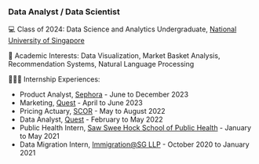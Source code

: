 ### Data Analyst / Data Scientist

💻 Class of 2024: Data Science and Analytics Undergraduate, [National University of Singapore](https://nus.edu.sg)

📝 Academic Interests: Data Visualization, Market Basket Analysis, Recommendation Systems, Natural Language Processing

👨🏼‍💻 Internship Experiences:
- Product Analyst, [Sephora](https://www.sephora.sg/) - June to December 2023
- Marketing, [Quest](https://quest-inc.co) - April to June 2023
- Pricing Actuary, [SCOR](https://scor.com) - May to August 2022
- Data Analyst, [Quest](https://quest-inc.co) - February to May 2022
- Public Health Intern, [Saw Swee Hock School of Public Health](https://sph.nus.edu.sg/) - January to May 2021
- Data Migration Intern, [Immigration@SG LLP](https://iasg.com.sg/) - October 2020 to January 2021



<!--
**harrychangjr/harrychangjr** is a ✨ _special_ ✨ repository because its `README.md` (this file) appears on your GitHub profile.

Here are some ideas to get you started:

- 🔭 I’m currently working on ...
- 🌱 I’m currently learning ...
- 👯 I’m looking to collaborate on ...
- 🤔 I’m looking for help with ...
- 💬 Ask me about ...
- 📫 How to reach me: ...
- 😄 Pronouns: ...
- ⚡ Fun fact: ...
-->
